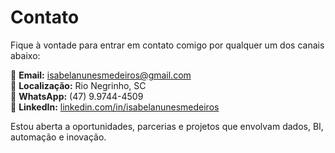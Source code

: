 # Contato

Fique à vontade para entrar em contato comigo por qualquer um dos canais abaixo:

📧 **Email:** isabelanunesmedeiros@gmail.com  
📍 **Localização:** Rio Negrinho, SC  
📱 **WhatsApp:** (47) 9.9744-4509  
🔗 **LinkedIn:** [linkedin.com/in/isabelanunesmedeiros](https://www.linkedin.com/in/isabelanunesmedeiros/)

Estou aberta a oportunidades, parcerias e projetos que envolvam dados, BI, automação e inovação.
